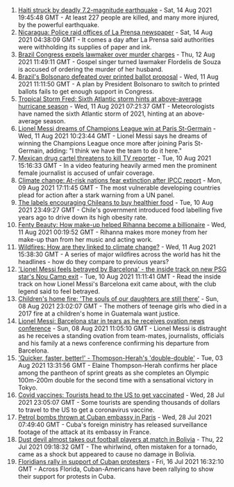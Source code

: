 1. [Haiti struck by deadly 7.2-magnitude earthquake](https://www.bbc.co.uk/news/world-latin-america-58215631) - Sat, 14 Aug 2021 19:45:48 GMT - At least 227 people are killed, and many more injured, by the powerful earthquake.
2. [Nicaragua: Police raid offices of La Prensa newspaper](https://www.bbc.co.uk/news/world-latin-america-58212024) - Sat, 14 Aug 2021 04:38:09 GMT - It comes a day after La Prensa said authorities were withholding its supplies of paper and ink.
3. [Brazil Congress expels lawmaker over murder charges](https://www.bbc.co.uk/news/world-latin-america-58171370) - Thu, 12 Aug 2021 11:49:11 GMT - Gospel singer turned lawmaker Flordelis de Souza is accused of ordering the murder of her husband.
4. [Brazil's Bolsonaro defeated over printed ballot proposal](https://www.bbc.co.uk/news/world-latin-america-58171369) - Wed, 11 Aug 2021 11:11:50 GMT - A plan by President Bolsonaro to switch to printed ballots fails to get enough support in Congress.
5. [Tropical Storm Fred: Sixth Atlantic storm hints at above-average hurricane season](https://www.bbc.co.uk/news/science-environment-58160257) - Wed, 11 Aug 2021 07:21:37 GMT - Meteorologists have named the sixth Atlantic storm of 2021, hinting at an above-average season.
6. [Lionel Messi dreams of Champions League win at Paris St-Germain](https://www.bbc.co.uk/sport/football/58159748) - Wed, 11 Aug 2021 10:23:44 GMT - Lionel Messi says he dreams of winning the Champions League once more after joining Paris St-Germain, adding: "I think we have the team to do it here."
7. [Mexican drug cartel threatens to kill TV reporter](https://www.bbc.co.uk/news/world-latin-america-58153732) - Tue, 10 Aug 2021 15:16:33 GMT - In a video featuring heavily armed men the prominent female journalist is accused of unfair coverage.
8. [Climate change: At-risk nations fear extinction after IPCC report](https://www.bbc.co.uk/news/world-58064485) - Mon, 09 Aug 2021 17:11:45 GMT - The most vulnerable developing countries plead for action after a stark warning from a UN panel.
9. [The labels encouraging Chileans to buy healthier food](https://www.bbc.co.uk/news/world-latin-america-57553315) - Tue, 10 Aug 2021 23:49:27 GMT - Chile's government introduced food labelling five years ago to drive down its high obesity rate.
10. [Fenty Beauty: How make-up helped Rihanna become a billionaire](https://www.bbc.co.uk/news/newsbeat-58084543) - Wed, 11 Aug 2021 00:19:52 GMT - Rihanna makes more money from her make-up than from her music and acting work.
11. [Wildfires: How are they linked to climate change?](https://www.bbc.co.uk/news/58159451) - Wed, 11 Aug 2021 15:38:30 GMT - A series of major wildfires across the world has hit the headlines - how do they compare to previous years?
12. ['Lionel Messi feels betrayed by Barcelona' - the inside track on new PSG star's Nou Camp exit](https://www.bbc.co.uk/sport/football/58157038) - Tue, 10 Aug 2021 11:11:41 GMT - Read the inside track on how Lionel Messi's Barcelona exit came about, with the club legend said to feel betrayed.
13. [Children's home fire: 'The souls of our daughters are still there'](https://www.bbc.co.uk/news/world-latin-america-58076664) - Sun, 08 Aug 2021 23:02:07 GMT - The mothers of teenage girls who died in a 2017 fire at a children's home in Guatemala want justice.
14. [Lionel Messi: Barcelona star in tears as he receives ovation news conference](https://www.bbc.co.uk/sport/av/football/58137848) - Sun, 08 Aug 2021 11:05:10 GMT - Lionel Messi is distraught as he receives a standing ovation from team-mates, journalists, officials and his family at a news conference confirming his departure from Barcelona.
15. ['Quicker, faster, better!' - Thompson-Herah's 'double-double'](https://www.bbc.co.uk/sport/av/olympics/58075391) - Tue, 03 Aug 2021 13:31:56 GMT - Elaine Thompson-Herah confirms her place among the pantheon of sprint greats as she completes an Olympic 100m-200m double for the second time with a sensational victory in Tokyo.
16. [Covid vaccines: Tourists head to the US to get vaccinated](https://www.bbc.co.uk/news/world-us-canada-58004253) - Wed, 28 Jul 2021 23:05:07 GMT - Some tourists are spending thousands of dollars to travel to the US to get a coronavirus vaccine.
17. [Petrol bombs thrown at Cuban embassy in Paris](https://www.bbc.co.uk/news/world-57995485) - Wed, 28 Jul 2021 07:49:40 GMT - Cuba's foreign ministry has released surveillance footage of the attack at its embassy in France.
18. [Dust devil almost takes out football players at match in Bolivia](https://www.bbc.co.uk/news/world-latin-america-57927943) - Thu, 22 Jul 2021 09:18:32 GMT - The whirlwind, often mistaken for a tornado, came as a shock but appeared to cause no damage in Bolivia.
19. [Floridians rally in support of Cuban protesters](https://www.bbc.co.uk/news/world-us-canada-57869119) - Fri, 16 Jul 2021 16:32:10 GMT - Across Florida, Cuban-Americans have been rallying to show their support for protests in Cuba.
